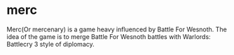 merc
====

Merc(Or mercenary) is a game heavy influenced by Battle For Wesnoth. The idea of the game is to merge Battle For Wesnoth battles with Warlords: Battlecry 3 style of diplomacy.
